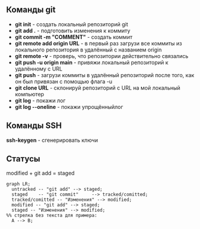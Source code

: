 ## Команды git  
- **git init** - создать локальный репозиторий git  
- **git add .** - подготовить изменения к коммиту  
- **git commit -m "COMMENT"** - создать коммит  
- **git remote add origin URL** - в первый раз загрузи все коммиты из локального репозитория в удалённый с названием origin  
- **git remote -v** - проверь, что репозитории действительно связались  
- **git push -u origin main** - привяжи локальный репозиторий к удалённому с URL  
- **git push** - загрузи коммиты в удалённый репозиторий после того, как он был привязан с помощью флага -u  
- **git clone URL** - склонируй репозиторий с URL на мой локальный компьютер  
- **git log** - покажи лог
- **git log --oneline** - покажи упрощённыйлог

## Команды SSH  
**ssh-keygen** - сгенерировать ключи  

## Статусы
modified + git add = staged

```mermaid
graph LR;
  untracked -- "git add" --> staged;
  staged    -- "git commit"     --> tracked/comitted;
  tracked/comitted -- "Изменения" --> modified;
  modified -- "git add" --> staged;
  staged -- "Изменения" --> modified;
%% стрелка без текста для примера: 
  A --> B;
``` 
